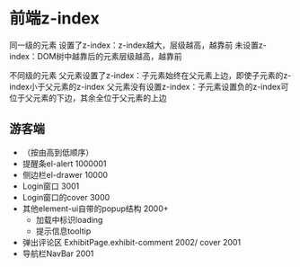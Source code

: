 # 前端z-index

同一级的元素
设置了z-index：z-index越大，层级越高，越靠前
未设置z-index：DOM树中越靠后的元素层级越高，越靠前

不同级的元素
父元素设置了z-index：子元素始终在父元素上边，即使子元素的z-index小于父元素的z-index
父元素没有设置z-index：子元素设置负的z-index可位于父元素的下边，其余全位于父元素的上边

## 游客端
* （按由高到低顺序）
* 提醒条el-alert 1000001 
* 侧边栏el-drawer 10000
* Login窗口 3001
* Login窗口的cover 3000
* 其他element-ui自带的popup结构 2000+
    * 加载中标识loading
    * 提示信息tooltip
* 弹出评论区 ExhibitPage.exhibit-comment 2002/ cover 2001
* 导航栏NavBar 2001
